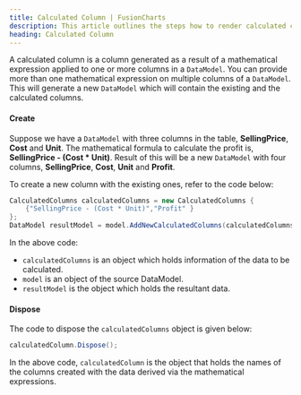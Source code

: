 ```yaml
---
title: Calculated Column | FusionCharts
description: This article outlines the steps how to render calculated column.
heading: Calculated Column
---
```


A calculated column is a column generated as a result of a mathematical expression applied to one or more columns in a `DataModel`. You can provide more than one mathematical expression on multiple columns of a `DataModel`. This will generate a new `DataModel` which will contain the existing and the calculated columns.

#### Create

Suppose we have a `DataModel` with three columns in the table, **SellingPrice**, **Cost** and **Unit**. The mathematical formula to calculate the profit is, **SellingPrice - (Cost \* Unit)**. Result of this will be a new `DataModel` with four columns, **SellingPrice**, **Cost**, **Unit** and **Profit**.

To create a new column with the existing ones, refer to the code below:

```csharp
CalculatedColumns calculatedColumns = new CalculatedColumns {
    {"SellingPrice - (Cost * Unit)","Profit" }
};
DataModel resultModel = model.AddNewCalculatedColumns(calculatedColumns);
```

In the above code:

- `calculatedColumns` is an object which holds information of the data to be calculated.
- `model` is an object of the source DataModel.
- `resultModel` is the object which holds the resultant data.

#### Dispose

The code to dispose the `calculatedColumns` object is given below:

```csharp
calculatedColumn.Dispose();
```

In the above code, `calculatedColumn` is the object that holds the names of the columns created with the data derived via the mathematical expressions.

